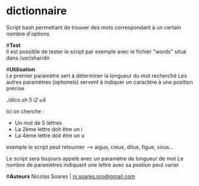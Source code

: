 # dictionnaire
Script bash permettant de trouver des mots correspondant à un certain nombre d'options



#**Test** <br/>Il est possible de tester le script par exemple avec le fichier "words" situé dans /usr/shar/dir

#**Utilisation** <br/>Le premier paramètre sert à déterminer la longueur du mot recherché
Les autres paramètres (optionels) servent à indiquer un caractère à une position précise

*./dico.sh 5 i2 u4*

Ici on cherche :
- Un mot de 5 lettres 
- La 2ème lettre doit être un i
- La 4ème lettre doit être un u

exemple le script peut retourner --> aigus, cieux, dilue, figue, virus...

Le script sera toujours appelé avec un paramètre de longueur de mot
Le nombre de paramètres indiquant une lettre avec sa postion peut varier 

#**Auteurs**
Nicolas Soares | ni.soares.pro@gmail.com
